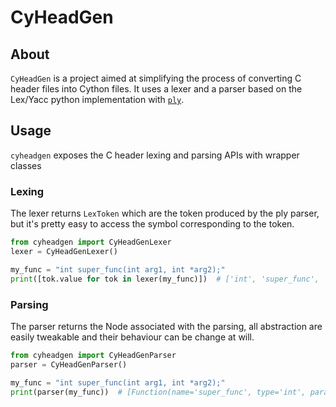 # CyHeadGen


## About

`CyHeadGen` is a project aimed at simplifying the process of converting C header files into Cython files.
It uses a lexer and a parser based on the Lex/Yacc python implementation with [`ply`](https://github.com/dabeaz/ply).

## Usage
`cyheadgen` exposes the C header lexing and parsing APIs with wrapper classes

### Lexing

The lexer returns `LexToken` which are the token produced by the ply parser, but it's pretty easy to access
the symbol corresponding to the token.
```python
from cyheadgen import CyHeadGenLexer
lexer = CyHeadGenLexer()

my_func = "int super_func(int arg1, int *arg2);"
print([tok.value for tok in lexer(my_func)])  # ['int', 'super_func', '(', 'int', 'arg1', ',', 'int', '*', 'arg2', ')', ';']
```

### Parsing

The parser returns the Node associated with the parsing, all abstraction are easily tweakable and their behaviour
can be change at will.
```python
from cyheadgen import CyHeadGenParser
parser = CyHeadGenParser()

my_func = "int super_func(int arg1, int *arg2);"
print(parser(my_func))  # [Function(name='super_func', type='int', parameters=[Argument(name='arg1', type='int', value=None), Argument(name='arg2', type='int*', value=None)])]
```
